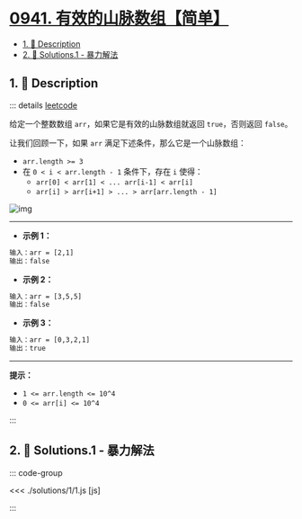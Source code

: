 # [0941. 有效的山脉数组【简单】](https://github.com/tnotesjs/TNotes.leetcode/tree/main/notes/0941.%20%E6%9C%89%E6%95%88%E7%9A%84%E5%B1%B1%E8%84%89%E6%95%B0%E7%BB%84%E3%80%90%E7%AE%80%E5%8D%95%E3%80%91)

<!-- region:toc -->

- [1. 📝 Description](#1--description)
- [2. 🎯 Solutions.1 - 暴力解法](#2--solutions1---暴力解法)

<!-- endregion:toc -->

## 1. 📝 Description

::: details [leetcode](https://leetcode.cn/problems/valid-mountain-array/)

给定一个整数数组 `arr`，如果它是有效的山脉数组就返回 `true`，否则返回 `false`。

让我们回顾一下，如果 `arr` 满足下述条件，那么它是一个山脉数组：

- `arr.length >= 3`
- 在 `0 < i < arr.length - 1` 条件下，存在 `i` 使得：
  - `arr[0] < arr[1] < ... arr[i-1] < arr[i]`
  - `arr[i] > arr[i+1] > ... > arr[arr.length - 1]`

![img](https://cdn.jsdelivr.net/gh/tnotesjs/imgs@main/2025-09-08-20-45-10.png)

---

- **示例 1：**

```txt
输入：arr = [2,1]
输出：false
```

- **示例 2：**

```txt
输入：arr = [3,5,5]
输出：false
```

- **示例 3：**

```txt
输入：arr = [0,3,2,1]
输出：true
```

---

**提示：**

- `1 <= arr.length <= 10^4`
- `0 <= arr[i] <= 10^4`

:::

## 2. 🎯 Solutions.1 - 暴力解法

::: code-group

<<< ./solutions/1/1.js [js]

:::
